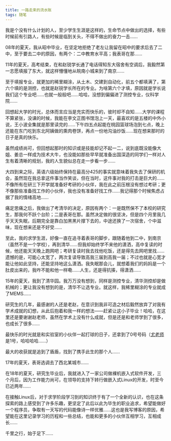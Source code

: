 ```yaml
---
title: 一路走来的流水账
tags: 随笔
---
```


我是个没有什么计划的人，至少学生生涯是这样的，生命节点中做出的选择，有些时候前有引路人，有些时候是临到关头，不得不做出的奋力一击……
<!-- more -->

08年的夏天，我从昭中毕业，在坚定地拒绝了老左让我留在昭中的要求后去了二中，至于要去二中的原因，有两个：二中教育水平高；我表哥在那……

11年的夏天，高考结束，在和赵锐学长通了电话得知东大宿舍有空调后，我毅然第一志愿填报了东大，就这样懵懂地从皖南小城来到了南京……

至于填报专业，就更加的稀里糊涂，从土木、交建到自动化，前五个都填满了，第六个填的是测控，也就是赵锐学长所在的专业。为啥第六个才填，原因就是学长说我们这个专业吧……也就一般般吧……哈哈，没想到偏偏进了测控专业，仪科学院……

回想起大学的时光，总体而言应当是充实而快乐的，彼时却不自知……大学的课程不算紧张，没课的时候，我能在李文正图书馆泡上一天，最喜欢的是五楼的中外小说，王小波全集就是那里读完的……下午四五点起能在桃园篮球场泡到七点，晚上还能在东门吃到东北阿姨做的熏肉卷饼，再点一份地沟油炒饭……现在想来那时的日子是真的快乐。

虽然成绩尚可，但回想起那时的知识或是技能却记不起一二，说到底既没能像大姐、姜总一样成为技术大牛，也没能如那些早早就准备出国深造的同学们一样对人生有着清晰的规划，我的人生貌似总在走一步看一步……

大四到来之际，英语六级始终保持在最高分425的事实就意味着我失去了保研的机会，虽然现在我总拿这件事当作笑谈，但在当时，这件事对我的打击是巨大的……不像所有在研三下开学就准备好考研的小伙伴，我在此之前压根没有想过考研；更不像那些准备找工作的小伙伴，我也没有准备好找工作……我记得那个时候焦虑占据了我的情绪高地……

痛定思痛之后，我做出了考清华的决定，原因有两个：一是既然保不了本校的研究生，那我何不跃个台阶；二是表哥在那。虽然决定做的很坚决，但是四个月里我几乎天天失眠，后期完全是靠白加黑黑片撑下去的，中途还换了一次宿舍，个中滋味，现在想来还是不好受……

至此，我的求学生涯，好像一直在追寻着表哥的脚步，跟随着他到二中，到南京（虽然不是一个学校），再到清华……但我却始终学不来他的潇洒，高中复读的时候，他还能天天晚上跑网吧；考研复读时我去找他吃饭，还是得先去网吧里找……遗憾的是，可能心太宽了，两次复读导致高我三届到高我一届；不过也就是心宽才能让他如此坚持，还能坚持地这么潇洒。我失眠那会儿，就想着我们的妈妈是一个肚皮出来的，我咋不能和他一样嘞……人生，还是得抗揍，得潇洒……

15年的夏天，我到了清华园。我万万没有想到，同样是测控专业，清华测控却是做机械的；更让我没有想到的是，清华不让选专业。就这样，我稀里糊涂的专业就成了MEMS……

研究生的几年，最感谢的人还是老赵，在意识到我非可造之材后毅然放弃了对我有学术成就的幻想，从此后抱着和我一样的想法——赶紧让这小子毕业！哈哈，在这里还是要谢谢赵老师，虽然在学术上没有什么成就，但是还是和老师学到了很多，也成长了很多……

最快乐的时光就是和实验室的小伙伴一起打球的日子，还拿到了0号号码（[尤老师](https://baike.baidu.com/item/%E5%B0%A4%E6%94%BF/8469457?fr=aladdin)是1号，哈哈哈哈……）

最大的收获就是追到了盾盾，找到了携手此生的那个人……

17年的夏天，表哥选调去了西北某城市……

在18年的夏天，研究生毕业后，我就进入了一家公司做裸机嵌入式软件开发，三个月后，因为工作能力尚可，在领导的支持下转行做嵌入式Linux的开发，时至今已近两年……

在接触Linux后，对于求学阶段学习到的知识终于有了一个全新的认识，也在这条探索的路上感受到了许多乐趣，更坚定了此后以此为毕生的职业追求，希望能做好一个程序员，争取有一天写的代码能像诗一样优雅……这也是我写博客的原因，希望能在这里记录学习的历程和一些总结，也能和更多的小伙伴互相学习，互相成长……

千里之行，始于足下……
